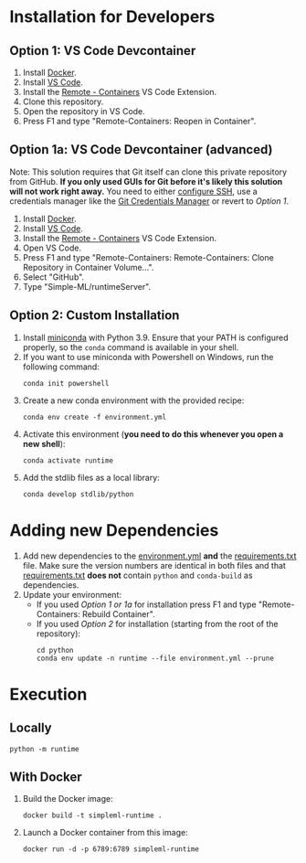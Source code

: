 # Installation for Developers

## Option 1: VS Code Devcontainer

1. Install [Docker](https://docs.docker.com/get-docker/).
1. Install [VS Code](https://code.visualstudio.com/).
1. Install the [Remote - Containers](https://marketplace.visualstudio.com/items?itemName=ms-vscode-remote.remote-containers) VS Code Extension.
1. Clone this repository.
1. Open the repository in VS Code.
1. Press F1 and type "Remote-Containers: Reopen in Container".

## Option 1a: VS Code Devcontainer (advanced)

Note: This solution requires that Git itself can clone this private repository from GitHub. **If you only used GUIs for Git before it's likely this solution will not work right away.** You need to either [configure SSH](https://docs.github.com/en/github/authenticating-to-github/connecting-to-github-with-ssh), use a credentials manager like the [Git Credentials Manager](https://github.com/microsoft/Git-Credential-Manager-Core) or revert to *Option 1*.

1. Install [Docker](https://docs.docker.com/get-docker/).
1. Install [VS Code](https://code.visualstudio.com/).
1. Install the [Remote - Containers](https://marketplace.visualstudio.com/items?itemName=ms-vscode-remote.remote-containers) VS Code Extension.
1. Open VS Code.
1. Press F1 and type "Remote-Containers: Remote-Containers: Clone Repository in Container Volume...".
1. Select "GitHub".
1. Type "Simple-ML/runtimeServer".

## Option 2: Custom Installation

1. Install [miniconda](https://docs.conda.io/en/latest/miniconda.html) with Python 3.9. Ensure that your PATH is configured properly, so the `conda` command is available in your shell.
1. If you want to use miniconda with Powershell on Windows, run the following command:
   ```shell
   conda init powershell
   ```
1. Create a new conda environment with the provided recipe:
    ```shell
    conda env create -f environment.yml
    ```
1. Activate this environment (**you need to do this whenever you open a new shell**):
    ```shell
    conda activate runtime
    ```
1. Add the stdlib files as a local library:
   ```shell
   conda develop stdlib/python
   ```

# Adding new Dependencies

1. Add new dependencies to the [environment.yml](./environment.yml) **and** the [requirements.txt](./requirements.txt) file. Make sure the version numbers are identical in both files and that [requirements.txt](./requirements.txt) **does not** contain `python` and `conda-build` as dependencies.
1. Update your environment:
    * If you used *Option 1 or 1a* for installation press F1 and type "Remote-Containers: Rebuild Container".
    * If you used *Option 2* for installation (starting from the root of the repository):
        ```shell
        cd python
        conda env update -n runtime --file environment.yml --prune
        ```

# Execution

## Locally

```shell
python -m runtime
```

## With Docker

1. Build the Docker image:
   ```shell
   docker build -t simpleml-runtime .
   ```
2. Launch a Docker container from this image:
   ```shell
   docker run -d -p 6789:6789 simpleml-runtime
   ```
